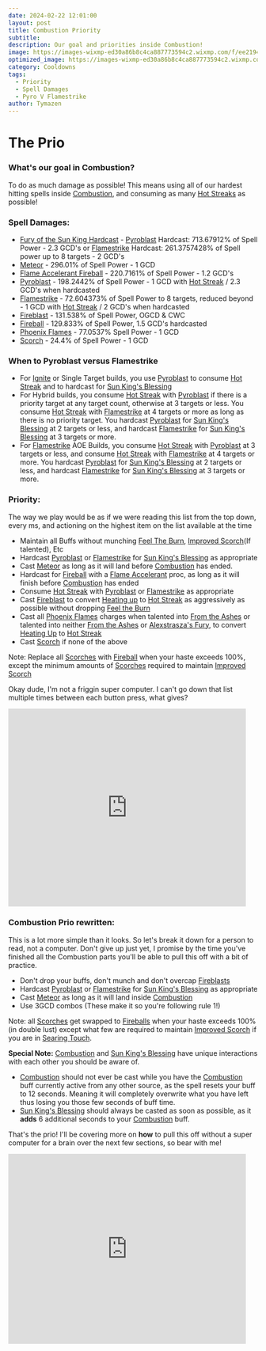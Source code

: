 ```yaml
---
date: 2024-02-22 12:01:00
layout: post
title: Combustion Priority
subtitle:
description: Our goal and priorities inside Combustion!
image: https://images-wixmp-ed30a86b8c4ca887773594c2.wixmp.com/f/ee219434-7993-43a9-98d6-238ee165ae53/dfzgl3b-a0c64e7d-3d59-4a4c-94a8-2898039b5f46.png/v1/fill/w_894,h_894,q_70,strp/diablo_style_fire_mage_by_byanel_dfzgl3b-pre.jpg?token=eyJ0eXAiOiJKV1QiLCJhbGciOiJIUzI1NiJ9.eyJzdWIiOiJ1cm46YXBwOjdlMGQxODg5ODIyNjQzNzNhNWYwZDQxNWVhMGQyNmUwIiwiaXNzIjoidXJuOmFwcDo3ZTBkMTg4OTgyMjY0MzczYTVmMGQ0MTVlYTBkMjZlMCIsIm9iaiI6W1t7ImhlaWdodCI6Ijw9MTAyNCIsInBhdGgiOiJcL2ZcL2VlMjE5NDM0LTc5OTMtNDNhOS05OGQ2LTIzOGVlMTY1YWU1M1wvZGZ6Z2wzYi1hMGM2NGU3ZC0zZDU5LTRhNGMtOTRhOC0yODk4MDM5YjVmNDYucG5nIiwid2lkdGgiOiI8PTEwMjQifV1dLCJhdWQiOlsidXJuOnNlcnZpY2U6aW1hZ2Uub3BlcmF0aW9ucyJdfQ.vbZ4d6CDwyN1_3yz5TQikrZZUIEPeP-AbH7oj1MiHw0
optimized_image: https://images-wixmp-ed30a86b8c4ca887773594c2.wixmp.com/f/ee219434-7993-43a9-98d6-238ee165ae53/dfzgl3b-a0c64e7d-3d59-4a4c-94a8-2898039b5f46.png/v1/fill/w_894,h_894,q_70,strp/diablo_style_fire_mage_by_byanel_dfzgl3b-pre.jpg?token=eyJ0eXAiOiJKV1QiLCJhbGciOiJIUzI1NiJ9.eyJzdWIiOiJ1cm46YXBwOjdlMGQxODg5ODIyNjQzNzNhNWYwZDQxNWVhMGQyNmUwIiwiaXNzIjoidXJuOmFwcDo3ZTBkMTg4OTgyMjY0MzczYTVmMGQ0MTVlYTBkMjZlMCIsIm9iaiI6W1t7ImhlaWdodCI6Ijw9MTAyNCIsInBhdGgiOiJcL2ZcL2VlMjE5NDM0LTc5OTMtNDNhOS05OGQ2LTIzOGVlMTY1YWU1M1wvZGZ6Z2wzYi1hMGM2NGU3ZC0zZDU5LTRhNGMtOTRhOC0yODk4MDM5YjVmNDYucG5nIiwid2lkdGgiOiI8PTEwMjQifV1dLCJhdWQiOlsidXJuOnNlcnZpY2U6aW1hZ2Uub3BlcmF0aW9ucyJdfQ.vbZ4d6CDwyN1_3yz5TQikrZZUIEPeP-AbH7oj1MiHw0
category: Cooldowns
tags:
  - Priority
  - Spell Damages
  - Pyro V Flamestrike
author: Tymazen
---
```


# The Prio

### What's our goal in Combustion?
To do as much damage as possible! This means using all of our hardest hitting spells inside [Combustion](https://www.wowhead.com/spell=190319/combustion), and consuming as many [Hot Streaks](https://www.wowhead.com/spell=48108/hot-streak) as possible!

### Spell Damages:
- [Fury of the Sun King Hardcast](https://www.wowhead.com/spell=383883/fury-of-the-sun-king) - [Pyroblast](https://www.wowhead.com/spell=11366/pyroblast) Hardcast: 713.67912% of Spell Power - 2.3 GCD's or [Flamestrike](https://www.wowhead.com/spell=2120/flamestrike) Hardcast: 261.3757428% of Spell power up to 8 targets - 2 GCD's
- [Meteor](https://www.wowhead.com/spell=153561/meteor) - 296.01% of Spell Power - 1 GCD
- [Flame Accelerant Fireball](https://www.wowhead.com/spell=203275/flame-accelerant) - 220.7161% of Spell Power - 1.2 GCD's
- [Pyroblast](https://www.wowhead.com/spell=11366/pyroblast) - 198.2442% of Spell Power - 1 GCD with [Hot Streak](https://www.wowhead.com/spell=48108/hot-streak) / 2.3 GCD's when hardcasted
- [Flamestrike](https://www.wowhead.com/spell=2120/flamestrike) - 72.604373% of Spell Power to 8 targets, reduced beyond - 1 GCD with [Hot Streak](https://www.wowhead.com/spell=48108/hot-streak) / 2 GCD's when hardcasted
- [Fireblast](https://www.wowhead.com/spell=108853/fire-blast) - 131.538% of Spell Power, OGCD & CWC
- [Fireball](https://www.wowhead.com/spell=133/fireball) - 129.833% of Spell Power, 1.5 GCD's hardcasted
- [Phoenix Flames](https://www.wowhead.com/spell=257541/phoenix-flames) - 77.0537% Spell Power - 1 GCD
- [Scorch](https://www.wowhead.com/spell=2948/scorch) - 24.4% of Spell Power - 1 GCD

### When to Pyroblast versus Flamestrike
- For [Ignite](https://www.wowhead.com/spell=12654/ignite) or Single Target builds, you use [Pyroblast](https://www.wowhead.com/spell=11366/pyroblast) to consume [Hot Streak](https://www.wowhead.com/spell=48108/hot-streak) and to hardcast for [Sun King's Blessing](https://www.wowhead.com/spell=383886/sun-kings-blessing)
- For Hybrid builds, you consume [Hot Streak](https://www.wowhead.com/spell=48108/hot-streak) with [Pyroblast](https://www.wowhead.com/spell=11366/pyroblast) if there is a priority target at any target count, otherwise at 3 targets or less. You consume [Hot Streak](https://www.wowhead.com/spell=48108/hot-streak) with [Flamestrike](https://www.wowhead.com/spell=2120/flamestrike) at 4 targets or more as long as there is no priority target. You hardcast [Pyroblast](https://www.wowhead.com/spell=11366/pyroblast) for [Sun King's Blessing](https://www.wowhead.com/spell=383886/sun-kings-blessing) at 2 targets or less, and hardcast [Flamestrike](https://www.wowhead.com/spell=2120/flamestrike) for [Sun King's Blessing](https://www.wowhead.com/spell=383886/sun-kings-blessing) at 3 targets or more.
- For [Flamestrike](https://www.wowhead.com/spell=2120/flamestrike) AOE Builds, you consume [Hot Streak](https://www.wowhead.com/spell=48108/hot-streak) with [Pyroblast](https://www.wowhead.com/spell=11366/pyroblast) at 3 targets or less, and consume [Hot Streak](https://www.wowhead.com/spell=48108/hot-streak) with [Flamestrike](https://www.wowhead.com/spell=2120/flamestrike) at 4 targets or more. You hardcast [Pyroblast](https://www.wowhead.com/spell=11366/pyroblast) for [Sun King's Blessing](https://www.wowhead.com/spell=383886/sun-kings-blessing) at 2 targets or less, and hardcast [Flamestrike](https://www.wowhead.com/spell=2120/flamestrike) for [Sun King's Blessing](https://www.wowhead.com/spell=383886/sun-kings-blessing) at 3 targets or more.

### Priority:
The way we play would be as if we were reading this list from the top down, every ms, and actioning on the highest item on the list available at the time
- Maintain all Buffs without munching [Feel The Burn](https://www.wowhead.com/spell=383391/feel-the-burn), [Improved Scorch](https://www.wowhead.com/spell=383604/improved-scorch)(If talented), Etc
- Hardcast [Pyroblast](https://www.wowhead.com/spell=11366/pyroblast) or [Flamestrike](https://www.wowhead.com/spell=2120/flamestrike) for [Sun King's Blessing](https://www.wowhead.com/spell=383886/sun-kings-blessing) as appropriate
- Cast [Meteor](https://www.wowhead.com/spell=153561/meteor) as long as it will land before [Combustion](https://www.wowhead.com/spell=190319/combustion) has ended.
- Hardcast for [Fireball](https://www.wowhead.com/spell=133/fireball) with a [Flame Accelerant](https://www.wowhead.com/spell=203275/flame-accelerant) proc, as long as it will finish before [Combustion](https://www.wowhead.com/spell=190319/combustion) has ended
- Consume [Hot Streak](https://www.wowhead.com/spell=48108/hot-streak) with [Pyroblast](https://www.wowhead.com/spell=11366/pyroblast) or [Flamestrike](https://www.wowhead.com/spell=2120/flamestrike) as appropriate
- Cast [Fireblast](https://www.wowhead.com/spell=108853/fire-blast) to convert [Heating up](https://www.wowhead.com/spell=48107/heating-up) to [Hot Streak](https://www.wowhead.com/spell=48108/hot-streak) as aggressively as possible without dropping [Feel the Burn](https://www.wowhead.com/spell=383391/feel-the-burn)
- Cast all [Phoenix Flames](https://www.wowhead.com/spell=257541/phoenix-flames) charges when talented into [From the Ashes](https://www.wowhead.com/spell=342344/from-the-ashes) or talented into neither [From the Ashes](https://www.wowhead.com/spell=342344/from-the-ashes) or [Alexstrasza's Fury](https://www.wowhead.com/spell=235870/alexstraszas-fury), to convert [Heating Up](https://www.wowhead.com/spell=48107/heating-up) to [Hot Streak](https://www.wowhead.com/spell=48108/hot-streak)
- Cast [Scorch](https://www.wowhead.com/spell=2948/scorch) if none of the above

Note: Replace all [Scorches](https://www.wowhead.com/spell=2948/scorch) with [Fireball](https://www.wowhead.com/spell=133/fireball) when your haste exceeds 100%, except the minimum amounts of [Scorches](https://www.wowhead.com/spell=2948/scorch) required to maintain [Improved Scorch](https://www.wowhead.com/spell=383604/improved-scorch)

Okay dude, I'm not a friggin super computer. I can't go down that list multiple times between each button press, what gives?

<iframe src="https://giphy.com/embed/b8RQzkElbBsXqEPF2X" width="480" height="400" frameBorder="0" class="giphy-embed" allowFullScreen></iframe><p><a href="https://giphy.com/gifs/theoffice-the-office-tv-episode-819-b8RQzkElbBsXqEPF2X"></a></p>

### Combustion Prio rewritten:
This is a lot more simple than it looks. So let's break it down for a person to read, not a computer. Don't give up just yet, I promise by the time you've finished all the Combustion parts you'll be able to pull this off with a bit of practice.
- Don't drop your buffs, don't munch and don't overcap [Fireblasts](https://www.wowhead.com/spell=108853/fire-blast)
- Hardcast [Pyroblast](https://www.wowhead.com/spell=11366/pyroblast) or [Flamestrike](https://www.wowhead.com/spell=2120/flamestrike) for [Sun King's Blessing](https://www.wowhead.com/spell=383886/sun-kings-blessing) as appropriate
- Cast [Meteor](https://www.wowhead.com/spell=153561/meteor) as long as it will land inside [Combustion](https://www.wowhead.com/spell=190319/combustion)
- Use 3GCD combos (These make it so you're following rule 1!)

Note: all [Scorches](https://www.wowhead.com/spell=2948/scorch) get swapped to [Fireballs](https://www.wowhead.com/spell=133/fireball) when your haste exceeds 100% (in double lust) except what few are required to maintain [Improved Scorch](https://www.wowhead.com/spell=383604/improved-scorch) if you are in [Searing Touch](https://www.wowhead.com/spell=269644/searing-touch).

__Special Note:__ [Combustion](https://www.wowhead.com/spell=190319/combustion) and [Sun King's Blessing](https://www.wowhead.com/spell=383886/sun-kings-blessing) have unique interactions with each other you should be aware of.
  - [Combustion](https://www.wowhead.com/spell=190319/combustion) should not ever be cast while you have the [Combustion](https://www.wowhead.com/spell=190319/combustion) buff currently active from any other source, as the spell resets your buff to 12 seconds. Meaning it will completely overwrite what you have left thus losing you those few seconds of buff time.
  - [Sun King's Blessing](https://www.wowhead.com/spell=383886/sun-kings-blessing) should always be casted as soon as possible, as it __adds__ 6 additional seconds to your [Combustion](https://www.wowhead.com/spell=190319/combustion) buff.

That's the prio! I'll be covering more on **how** to pull this off without a super computer for a brain over the next few sections, so bear with me!

<iframe src="https://giphy.com/embed/yJFeycRK2DB4c" width="480" height="384" frameBorder="0" class="giphy-embed" allowFullScreen></iframe><p><a href="https://giphy.com/gifs/yJFeycRK2DB4c"></a></p>

